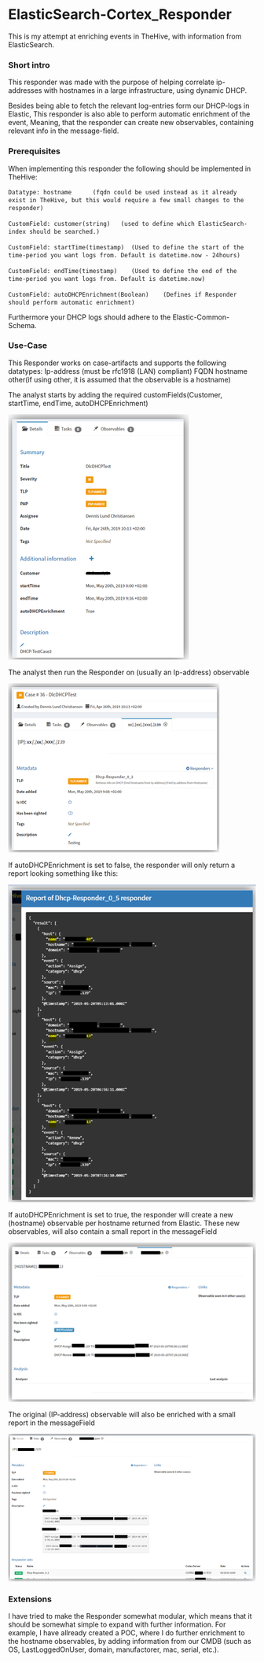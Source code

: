 # ElasticSearch-Cortex_Responder

This is my attempt at enriching events in TheHive, with information from ElasticSearch.

### Short intro

This responder was made with the purpose of helping correlate ip-addresses with hostnames in a large infrastructure, using dynamic DHCP.

Besides being able to fetch the relevant log-entries form our DHCP-logs in Elastic, This responder is also able to perform automatic enrichment of the event, Meaning, that the responder can create new observables, containing relevant info in the message-field.


### Prerequisites

When implementing this responder the following should be implemented in TheHive:

    Datatype: hostname      (fqdn could be used instead as it already exist in TheHive, but this would require a few small changes to the responder)
    
    CustomField: customer(string)   (used to define which ElasticSearch-index should be searched.)
    
    CustomField: startTime(timestamp)  (Used to define the start of the time-period you want logs from. Default is datetime.now - 24hours)
    
    CustomField: endTime(timestamp)    (Used to define the end of the time-period you want logs from. Default is datetime.now)

    CustomField: autoDHCPEnrichment(Boolean)    (Defines if Responder should perform automatic enrichment)


Furthermore your DHCP logs should adhere to the Elastic-Common-Schema.



### Use-Case

This Responder works on case-artifacts and supports the following datatypes:
    Ip-address (must be rfc1918 (LAN) compliant)
    FQDN
    hostname
    other(if using other, it is assumed that the observable is a hostname)

The analyst starts by adding the required customFields(Customer, startTime, endTime, autoDHCPEnrichment)

![](images/customFields.png)


The analyst then run the Responder on (usually an Ip-address) observable

![](images/startResponder.png)



If autoDHCPEnrichment is set to false, the responder will only return a report looking something like this:

![](images/Report.png)



If autoDHCPEnrichment is set to true, the responder will create a new (hostname) observable per hostname returned from Elastic.
These new observables, will also contain a small report in the messageField

![](images/newObservable.png)


The original (IP-address) observable will also be enriched with a small report in the messageField

![](images/EnrichedOriginalObservable.png)





### Extensions

I have tried to make the Responder somewhat modular, which means that it should be somewhat simple to expand with further information.
For example, I have allready created a POC, where I do further enrichment to the hostname observables, by adding information from our CMDB (such as OS, LastLoggedOnUser, domain, manufactorer, mac, serial, etc.).
